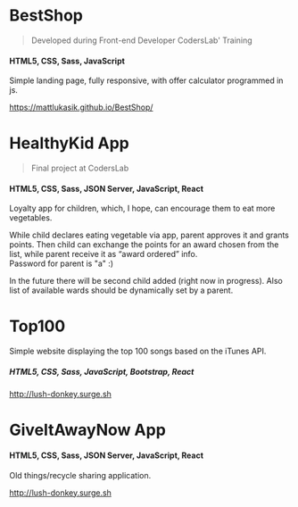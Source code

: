 # BestShop
> Developed during Front-end Developer CodersLab' Training

#### HTML5, CSS, Sass, JavaScript

Simple landing page, fully responsive, with offer calculator programmed in js. 

https://mattlukasik.github.io/BestShop/
#
#
# HealthyKid App
> Final project at CodersLab
>
#### HTML5, CSS, Sass, JSON Server, JavaScript, React

Loyalty app for children, which, I hope, can encourage them to eat more vegetables.

While child declares eating vegetable via app, parent approves it and grants points. Then child can exchange the points for an award chosen from the list, while parent receive it as “award ordered” info.  
Password for parent is "a" :)

In the future there will be second child added (right now in progress).
Also list of available wards should be dynamically set by a parent.
#
#
# Top100 

Simple website displaying the top 100 songs based on the iTunes API.

##### HTML5, CSS, Sass, JavaScript, Bootstrap, React

http://lush-donkey.surge.sh
#
#
# GiveItAwayNow App
#### HTML5, CSS, Sass, JSON Server, JavaScript, React

Old things/recycle sharing application.

http://lush-donkey.surge.sh
